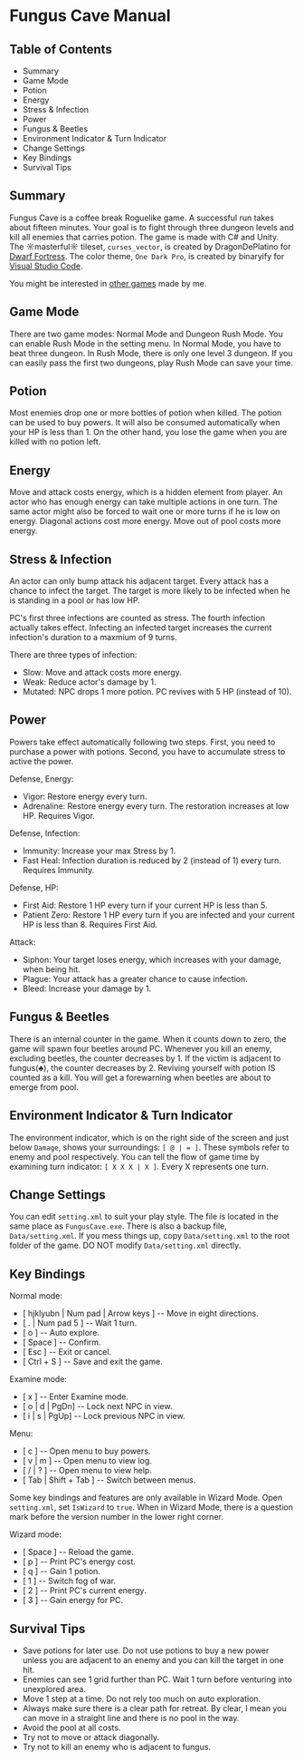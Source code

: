 # Fungus Cave Manual

## Table of Contents

* Summary
* Game Mode
* Potion
* Energy
* Stress & Infection
* Power
* Fungus & Beetles
* Environment Indicator & Turn Indicator
* Change Settings
* Key Bindings
* Survival Tips

## Summary

Fungus Cave is a coffee break Roguelike game. A successful run takes about fifteen minutes. Your goal is to fight through three dungeon levels and kill all enemies that carries potion. The game is made with C# and Unity. The ☼masterful☼ tileset, `curses_vector`, is created by DragonDePlatino for [Dwarf Fortress](http://www.bay12forums.com/smf/index.php?topic=161328.0). The color theme, `One Dark Pro`, is created by binaryify for [Visual Studio Code](https://marketplace.visualstudio.com/items?itemName=zhuangtongfa.Material-theme).

You might be interested in [other games](https://github.com/Bozar/DevBlog/wiki/GameList) made by me.

## Game Mode

There are two game modes: Normal Mode and Dungeon Rush Mode. You can enable Rush Mode in the setting menu. In Normal Mode, you have to beat three dungeon. In Rush Mode, there is only one level 3 dungeon. If you can easily pass the first two dungeons, play Rush Mode can save your time.

## Potion

Most enemies drop one or more bottles of potion when killed. The potion can be used to buy powers. It will also be consumed automatically when your HP is less than 1. On the other hand, you lose the game when you are killed with no potion left.

## Energy

Move and attack costs energy, which is a hidden element from player. An actor who has enough energy can take multiple actions in one turn. The same actor might also be forced to wait one or more turns if he is low on energy. Diagonal actions cost more energy. Move out of pool costs more energy.

## Stress & Infection

An actor can only bump attack his adjacent target. Every attack has a chance to infect the target. The target is more likely to be infected when he is standing in a pool or has low HP.

PC's first three infections are counted as stress. The fourth infection actually takes effect. Infecting an infected target increases the current infection's duration to a maxmium of 9 turns.

There are three types of infection:

* Slow: Move and attack costs more energy.
* Weak: Reduce actor's damage by 1.
* Mutated: NPC drops 1 more potion. PC revives with 5 HP (instead of 10).

## Power

Powers take effect automatically following two steps. First, you need to purchase a power with potions. Second, you have to accumulate stress to active the power.

Defense, Energy:

* Vigor: Restore energy every turn.
* Adrenaline: Restore energy every turn. The restoration increases at low HP. Requires Vigor.

Defense, Infection:

* Immunity: Increase your max Stress by 1.
* Fast Heal: Infection duration is reduced by 2 (instead of 1) every turn. Requires Immunity.

Defense, HP:

* First Aid: Restore 1 HP every turn if your current HP is less than 5.
* Patient Zero: Restore 1 HP every turn if you are infected and your current HP is less than 8. Requires First Aid.

Attack:

* Siphon: Your target loses energy, which increases with your damage, when being hit.
* Plague: Your attack has a greater chance to cause infection.
* Bleed: Increase your damage by 1.

## Fungus & Beetles

There is an internal counter in the game. When it counts down to zero, the game will spawn four beetles around PC. Whenever you kill an enemy, excluding beetles, the counter decreases by 1. If the victim is adjacent to fungus(♣), the counter decreases by 2. Reviving yourself with potion IS counted as a kill. You will get a forewarning when beetles are about to emerge from pool.

## Environment Indicator & Turn Indicator

The environment indicator, which is on the right side of the screen and just below `Damage`, shows your surroundings: `[ @ | = ]`. These symbols refer to enemy and pool respectively. You can tell the flow of game time by examining turn indicator: `[ X X X | X ]`. Every X represents one turn.

## Change Settings

You can edit `setting.xml` to suit your play style. The file is located in the same place as `FungusCave.exe`. There is also a backup file, `Data/setting.xml`. If you mess things up, copy `Data/setting.xml` to the root folder of the game. DO NOT modify `Data/setting.xml` directly.

## Key Bindings

Normal mode:

* [ hjklyubn | Num pad | Arrow keys ] -- Move in eight directions.
* [ . | Num pad 5 ] -- Wait 1 turn.
* [ o ] -- Auto explore.
* [ Space ] -- Confirm.
* [ Esc ] -- Exit or cancel.
* [ Ctrl + S ] -- Save and exit the game.

Examine mode:

* [ x ] -- Enter Examine mode.
* [ o | d | PgDn] -- Lock next NPC in view.
* [ i | s | PgUp] -- Lock previous NPC in view.

Menu:

* [ c ] -- Open menu to buy powers.
* [ v | m ] -- Open menu to view log.
* [ / | ? ] -- Open menu to view help.
* [ Tab | Shift + Tab ] -- Switch between menus.

Some key bindings and features are only available in Wizard Mode. Open `setting.xml`, set `IsWizard` to `true`. When in Wizard Mode, there is a question mark before the version number in the lower right corner.

Wizard mode:

* [ Space ] -- Reload the game.
* [ p ] -- Print PC's energy cost.
* [ q ] -- Gain 1 potion.
* [ 1 ] -- Switch fog of war.
* [ 2 ] -- Print PC's current energy.
* [ 3 ] -- Gain energy for PC.

## Survival Tips

* Save potions for later use. Do not use potions to buy a new power unless you are adjacent to an enemy and you can kill the target in one hit.
* Enemies can see 1 grid further than PC. Wait 1 turn before venturing into unexplored area.
* Move 1 step at a time. Do not rely too much on auto exploration.
* Always make sure there is a clear path for retreat. By clear, I mean you can move in a straight line and there is no pool in the way.
* Avoid the pool at all costs.
* Try not to move or attack diagonally.
* Try not to kill an enemy who is adjacent to fungus.

